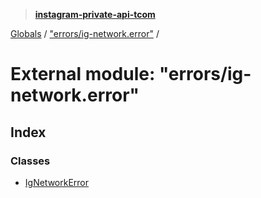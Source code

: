 > **[instagram-private-api-tcom](../README.md)**

[Globals](../README.md) / ["errors/ig-network.error"](_errors_ig_network_error_.md) /

# External module: "errors/ig-network.error"

## Index

### Classes

* [IgNetworkError](../classes/_errors_ig_network_error_.ignetworkerror.md)